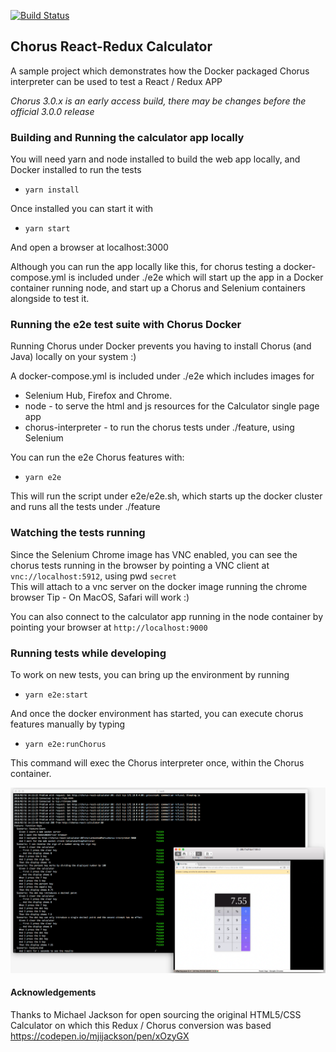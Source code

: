 [![Build Status](https://travis-ci.org/Chorus-bdd/chorus-js-react-calculator.svg?branch=master)](https://travis-ci.org/Chorus-bdd/chorus-js-react-calculator)

## Chorus React-Redux Calculator

A sample project which demonstrates how the Docker packaged Chorus interpreter can be used to test a React / Redux APP

*Chorus 3.0.x is an early access build, there may be changes before the official 3.0.0 release* 

### Building and Running the calculator app locally

You will need yarn and node installed to build the web app locally, and Docker installed to run the tests

* `yarn install`

Once installed you can start it with

* `yarn start`

And open a browser at localhost:3000

Although you can run the app locally like this, for chorus testing a docker-compose.yml is included under ./e2e which will start up the 
app in a Docker container running node, and start up a Chorus and Selenium containers alongside to test it.

### Running the e2e test suite with Chorus Docker 

Running Chorus under Docker prevents you having to install Chorus (and Java) locally on your system :)

A docker-compose.yml is included under ./e2e which includes images for 

* Selenium Hub, Firefox and Chrome.
* node - to serve the html and js resources for the Calculator single page app
* chorus-interpreter - to run the chorus tests under ./feature, using Selenium

You can run the e2e Chorus features with:

* `yarn e2e`

This will run the script under e2e/e2e.sh, which starts up the docker cluster and runs all the tests under ./feature


### Watching the tests running

Since the Selenium Chrome image has VNC enabled, you can see the chorus tests running in the browser by pointing a VNC client at `vnc://localhost:5912`, using pwd `secret`   
This will attach to a vnc server on the docker image running the chrome browser
Tip - On MacOS, Safari will work :) 

You can also connect to the calculator app running in the node container by pointing your browser at `http://localhost:9000`


### Running tests while developing

To work on new tests, you can bring up the environment by running 

* `yarn e2e:start`

And once the docker environment has started, you can execute chorus features manually by typing

* `yarn e2e:runChorus`

This command will exec the Chorus interpreter once, within the Chorus container.


![Running](https://github.com/Chorus-bdd/chorus-js-react-calculator/blob/master/runningTheInterpreter.png)


#### Acknowledgements

Thanks to Michael Jackson for open sourcing the original HTML5/CSS Calculator on which this Redux / Chorus conversion was based 
https://codepen.io/mjijackson/pen/xOzyGX

